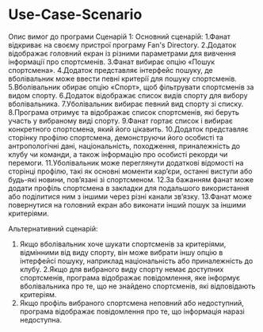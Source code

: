 # Use-Case-Scenario
Опис вимог до програми
Сценарій 1:
Основний сценарій:
1.Фанат відкриває на своєму пристрої програму Fan's Directory.
2.Додаток відображає головний екран із різними параметрами для вивчення інформації про спортсменів.
3.Фанат вибирає опцію «Пошук спортсмена».
4.Додаток представляє інтерфейс пошуку, де вболівальник може ввести певні критерії для пошуку спортсменів.
5.Вболівальник обирає опцію «Спорт», щоб фільтрувати спортсменів за видом спорту.
6.Додаток відображає список видів спорту для вибору вболівальника.
7.Уболівальник вибирає певний вид спорту зі списку.
8.Програма отримує та відображає список спортсменів, які беруть участь у вибраному виді спорту.
9.Фанат гортає список і вибирає конкретного спортсмена, який його цікавить.
10.Додаток представляє сторінку профілю спортсмена, демонструючи його особисті та антропологічні дані, національність, походження, приналежність до клубу чи команди, а також інформацію про особисті рекорди чи перемоги.
11.Уболівальник може переглянути додаткові відомості на сторінці профілю, такі як основні моменти кар’єри, останні виступи або будь-які новини, пов’язані зі спортсменом.
12.За бажанням фанат може додати профіль спортсмена в закладки для подальшого використання або поділитися ним з іншими через різні канали зв’язку.
13.Фанат може повернутися на головний екран або виконати інший пошук за іншими критеріями.
 
Альтернативний сценарій:
1. Якщо вболівальник хоче шукати спортсменів за критеріями, відмінними від виду спорту, він може вибрати іншу опцію в інтерфейсі пошуку, наприклад національність або приналежність до клубу.
2.Якщо для вибраного виду спорту немає доступних спортсменів, програма відображає повідомлення, яке інформує вболівальника про те, що не знайдено спортсменів, які відповідають критеріям.
3. Якщо профіль вибраного спортсмена неповний або недоступний, програма відображає повідомлення про те, що інформація наразі недоступна.


